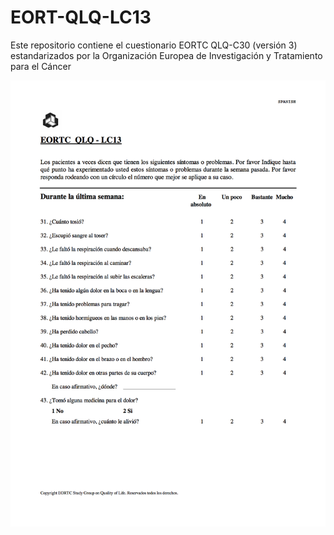 # EORT-QLQ-LC13
Este repositorio contiene el cuestionario EORTC QLQ-C30 (versión 3) estandarizados por la Organización Europea de Investigación y Tratamiento para el Cáncer


![QLQ LC13](https://github.com/ACastolo/EORT-QLQ-LC13/blob/master/EORT-QLQ-LC13.jpg)
